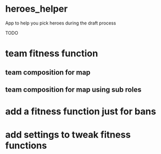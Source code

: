 # heroes_helper
App to help you pick heroes during the draft process

TODO
# team fitness function
## team composition for map
## team composition for map using sub roles
# add a fitness function just for bans
# add settings to tweak fitness functions  